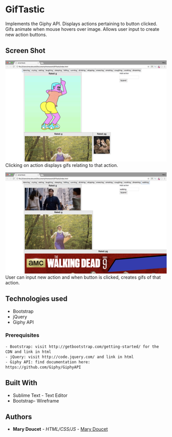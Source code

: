 # GifTastic
Implements the Giphy API. Displays actions pertaining to button clicked. Gifs animate when mouse hovers over image. Allows user input to create new action buttons.

## Screen Shot
![Screen shot](assets/images/actionGiphy1.png)
Clicking on action displays gifs relating to that action.

![Screen shot 2](assets/images/actionGiphy2.png)
User can input new action and when button is clicked, creates gifs of that action.

## Technologies used
- Bootstrap
- jQuery
- Giphy API

### Prerequisites

```
- Bootstrap: visit http://getbootstrap.com/getting-started/ for the CDN and link in html
- jQuery: visit http://code.jquery.com/ and link in html
- Giphy API: find documentation here: https://github.com/Giphy/GiphyAPI
```

## Built With

* Sublime Text - Text Editor
* Bootstrap- Wireframe

## Authors

* **Mary Doucet** - *HTML/CSS/JS* - [Mary Doucet](https://github.com/medoucet720)
